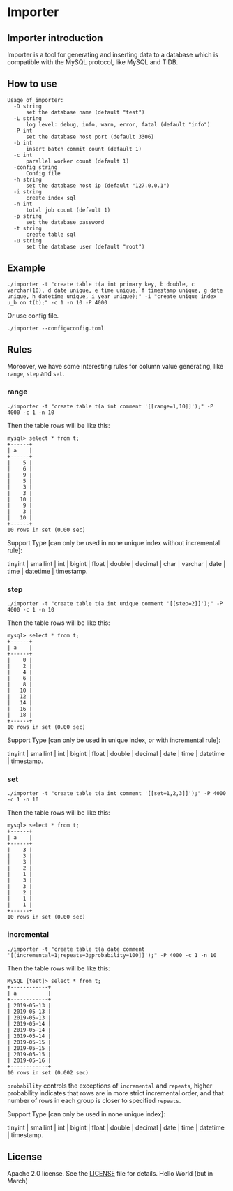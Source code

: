 # Importer

## Importer introduction

Importer is a tool for generating and inserting data to a database which is compatible with the MySQL protocol, like MySQL and TiDB.

## How to use

```
Usage of importer:
  -D string
      set the database name (default "test")
  -L string
      log level: debug, info, warn, error, fatal (default "info")
  -P int
      set the database host port (default 3306)
  -b int
      insert batch commit count (default 1)
  -c int
      parallel worker count (default 1)
  -config string
      Config file
  -h string
      set the database host ip (default "127.0.0.1")
  -i string
      create index sql
  -n int
      total job count (default 1)
  -p string
      set the database password
  -t string
      create table sql
  -u string
      set the database user (default "root")
```

## Example

```
./importer -t "create table t(a int primary key, b double, c varchar(10), d date unique, e time unique, f timestamp unique, g date unique, h datetime unique, i year unique);" -i "create unique index u_b on t(b);" -c 1 -n 10 -P 4000
```

Or use config file.

```
./importer --config=config.toml
```

## Rules

Moreover, we have some interesting rules for column value generating, like `range`, `step` and `set`.

### range

```
./importer -t "create table t(a int comment '[[range=1,10]]');" -P 4000 -c 1 -n 10
```

Then the table rows will be like this:

```
mysql> select * from t;
+------+
| a    |
+------+
|    5 |
|    6 |
|    9 |
|    5 |
|    3 |
|    3 |
|   10 |
|    9 |
|    3 |
|   10 |
+------+
10 rows in set (0.00 sec)
```

Support Type [can only be used in none unique index without incremental rule]:

tinyint | smallint | int | bigint | float | double | decimal | char | varchar | date | time | datetime | timestamp.

### step

```
./importer -t "create table t(a int unique comment '[[step=2]]');" -P 4000 -c 1 -n 10
```

Then the table rows will be like this:

```
mysql> select * from t;
+------+
| a    |
+------+
|    0 |
|    2 |
|    4 |
|    6 |
|    8 |
|   10 |
|   12 |
|   14 |
|   16 |
|   18 |
+------+
10 rows in set (0.00 sec)
```

Support Type [can only be used in unique index, or with incremental rule]:

tinyint | smallint | int | bigint | float | double | decimal | date | time | datetime | timestamp.

### set

```
./importer -t "create table t(a int comment '[[set=1,2,3]]');" -P 4000 -c 1 -n 10
```

Then the table rows will be like this:

```
mysql> select * from t;
+------+
| a    |
+------+
|    3 |
|    3 |
|    3 |
|    2 |
|    1 |
|    3 |
|    3 |
|    2 |
|    1 |
|    1 |
+------+
10 rows in set (0.00 sec)
```

### incremental

```
./importer -t "create table t(a date comment '[[incremental=1;repeats=3;probability=100]]');" -P 4000 -c 1 -n 10
```

Then the table rows will be like this:

```
MySQL [test]> select * from t;
+------------+
| a          |
+------------+
| 2019-05-13 |
| 2019-05-13 |
| 2019-05-13 |
| 2019-05-14 |
| 2019-05-14 |
| 2019-05-14 |
| 2019-05-15 |
| 2019-05-15 |
| 2019-05-15 |
| 2019-05-16 |
+------------+
10 rows in set (0.002 sec)
```

`probability` controls the exceptions of `incremental` and `repeats`, higher probability indicates that rows are
in more strict incremental order, and that number of rows in each group is closer to specified `repeats`.

Support Type [can only be used in none unique index]: 

tinyint | smallint | int | bigint | float | double | decimal | date | time | datetime | timestamp.

## License
Apache 2.0 license. See the [LICENSE](../../LICENSE) file for details.
Hello World (but in March)
